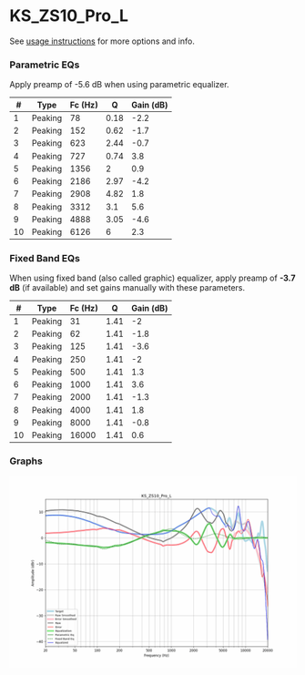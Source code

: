 # KS_ZS10_Pro_L
See [usage instructions](https://github.com/jaakkopasanen/AutoEq#usage) for more options and info.

### Parametric EQs
Apply preamp of -5.6 dB when using parametric equalizer.

|   # | Type    |   Fc (Hz) |    Q |   Gain (dB) |
|-----|---------|-----------|------|-------------|
|   1 | Peaking |        78 | 0.18 |        -2.2 |
|   2 | Peaking |       152 | 0.62 |        -1.7 |
|   3 | Peaking |       623 | 2.44 |        -0.7 |
|   4 | Peaking |       727 | 0.74 |         3.8 |
|   5 | Peaking |      1356 | 2    |         0.9 |
|   6 | Peaking |      2186 | 2.97 |        -4.2 |
|   7 | Peaking |      2908 | 4.82 |         1.8 |
|   8 | Peaking |      3312 | 3.1  |         5.6 |
|   9 | Peaking |      4888 | 3.05 |        -4.6 |
|  10 | Peaking |      6126 | 6    |         2.3 |

### Fixed Band EQs
When using fixed band (also called graphic) equalizer, apply preamp of **-3.7 dB** (if available) and set gains manually with these parameters.

|   # | Type    |   Fc (Hz) |    Q |   Gain (dB) |
|-----|---------|-----------|------|-------------|
|   1 | Peaking |        31 | 1.41 |        -2   |
|   2 | Peaking |        62 | 1.41 |        -1.8 |
|   3 | Peaking |       125 | 1.41 |        -3.6 |
|   4 | Peaking |       250 | 1.41 |        -2   |
|   5 | Peaking |       500 | 1.41 |         1.3 |
|   6 | Peaking |      1000 | 1.41 |         3.6 |
|   7 | Peaking |      2000 | 1.41 |        -1.3 |
|   8 | Peaking |      4000 | 1.41 |         1.8 |
|   9 | Peaking |      8000 | 1.41 |        -0.8 |
|  10 | Peaking |     16000 | 1.41 |         0.6 |

### Graphs
![](./KS_ZS10_Pro_L.png)
